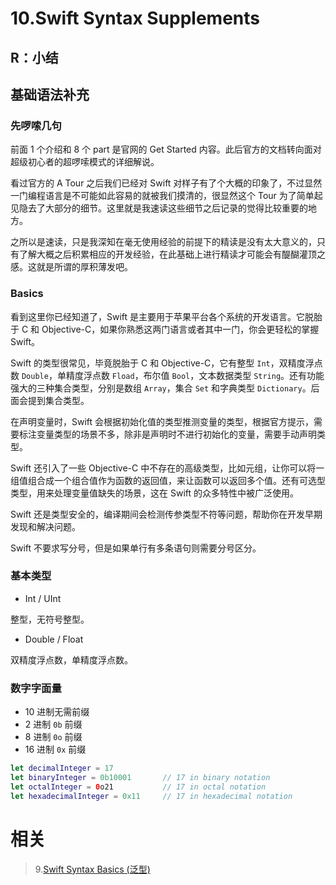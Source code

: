 # 10.Swift Syntax Supplements

## R：小结

## 基础语法补充

### 先啰嗦几句

前面 1 个介绍和 8 个 part 是官网的 Get Started 内容。此后官方的文档转向面对超级初心者的超啰嗦模式的详细解说。

看过官方的 A Tour 之后我们已经对 Swift 对样子有了个大概的印象了，不过显然一门编程语言是不可能如此容易的就被我们摸清的，很显然这个 Tour 为了简单起见隐去了大部分的细节。这里就是我速读这些细节之后记录的觉得比较重要的地方。

之所以是速读，只是我深知在毫无使用经验的前提下的精读是没有太大意义的，只有了解大概之后积累相应的开发经验，在此基础上进行精读才可能会有醍醐灌顶之感。这就是所谓的厚积薄发吧。

### Basics

看到这里你已经知道了，Swift 是主要用于苹果平台各个系统的开发语言。它脱胎于 C 和 Objective-C，如果你熟悉这两门语言或者其中一门，你会更轻松的掌握 Swift。

Swift 的类型很常见，毕竟脱胎于 C 和 Objective-C，它有整型 `Int`，双精度浮点数 `Double`，单精度浮点数 `Fload`，布尔值 `Bool`，文本数据类型 `String`。还有功能强大的三种集合类型，分别是数组 `Array`，集合 `Set` 和字典类型 `Dictionary`。后面会提到集合类型。

在声明变量时，Swift 会根据初始化值的类型推测变量的类型，根据官方提示，需要标注变量类型的场景不多，除非是声明时不进行初始化的变量，需要手动声明类型。

Swift 还引入了一些 Objective-C 中不存在的高级类型，比如元组，让你可以将一组值组合成一个组合值作为函数的返回值，来让函数可以返回多个值。还有可选型类型，用来处理变量值缺失的场景，这在 Swift 的众多特性中被广泛使用。

Swift 还是类型安全的，编译期间会检测传参类型不符等问题，帮助你在开发早期发现和解决问题。

Swift 不要求写分号，但是如果单行有多条语句则需要分号区分。

### 基本类型

- Int / UInt

整型，无符号整型。

- Double / Float

双精度浮点数，单精度浮点数。

### 数字字面量

- 10 进制无需前缀
- 2 进制 `0b` 前缀
- 8 进制 `0o` 前缀
- 16 进制 `0x` 前缀

```swift
let decimalInteger = 17
let binaryInteger = 0b10001       // 17 in binary notation
let octalInteger = 0o21           // 17 in octal notation
let hexadecimalInteger = 0x11     // 17 in hexadecimal notation
```

# 相关

> 9.[Swift Syntax Basics (泛型)](<https://github.com/zfanli/notes/blob/master/swift/9.SyntaxBasics(Generics).md>)
